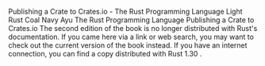 Publishing a Crate to Crates.io - The Rust Programming Language
Light
Rust
Coal
Navy
Ayu
The Rust Programming Language
Publishing a Crate to Crates.io
The second edition of the book is no longer distributed with Rust's documentation.
If you came here via a link or web search, you may want to check out
the current
version of the book
instead.
If you have an internet connection, you can
find a copy distributed with
Rust
1.30
.